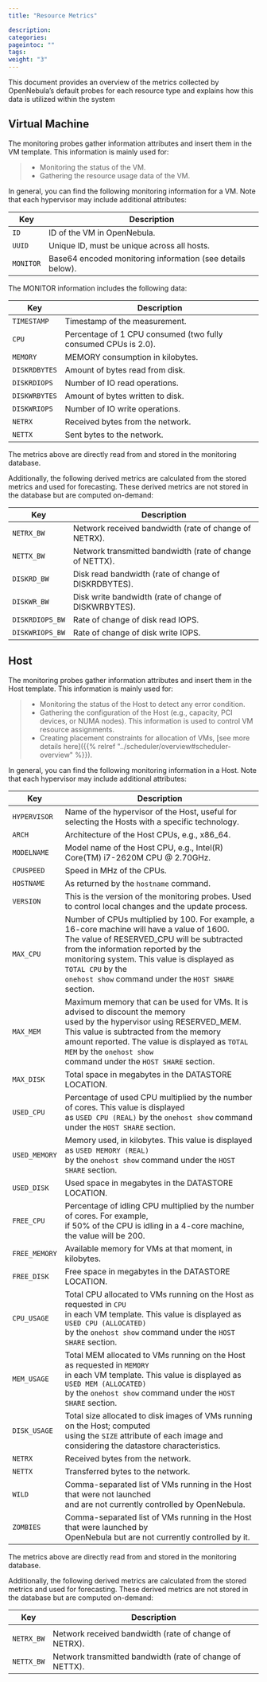 ```yaml
---
title: "Resource Metrics"

description:
categories:
pageintoc: ""
tags:
weight: "3"
---
```


<a id="monitor-alert-resource"></a>

<!--# OpenNebula Resource Metrics -->

This document provides an overview of the metrics collected by OpenNebula’s default probes for each resource type and explains how this data is utilized within the system

## Virtual Machine

The monitoring probes gather information attributes and insert them in the VM template. This information is mainly used for:

> * Monitoring the status of the VM.
> * Gathering the resource usage data of the VM.

In general, you can find the following monitoring information for a VM. Note that each hypervisor may include additional attributes:

| Key       | Description                                                |
|-----------|------------------------------------------------------------|
| `ID`      | ID of the VM in OpenNebula.                                |
| `UUID`    | Unique ID, must be unique across all hosts.                |
| `MONITOR` | Base64 encoded monitoring information (see details below). |

The MONITOR information includes the following data:

| Key           | Description                                                    |
|---------------|----------------------------------------------------------------|
| `TIMESTAMP`   | Timestamp of the measurement.                                  |
| `CPU`         | Percentage of 1 CPU consumed (two fully consumed CPUs is 2.0). |
| `MEMORY`      | MEMORY consumption in kilobytes.                               |
| `DISKRDBYTES` | Amount of bytes read from disk.                                |
| `DISKRDIOPS`  | Number of IO read operations.                                  |
| `DISKWRBYTES` | Amount of bytes written to disk.                               |
| `DISKWRIOPS`  | Number of IO write operations.                                 |
| `NETRX`       | Received bytes from the network.                               |
| `NETTX`       | Sent bytes to the network.                                     |

The metrics above are directly read from and stored in the monitoring database.

Additionally, the following derived metrics are calculated from the stored metrics and used for forecasting. These derived metrics are not stored in the database but are computed on-demand:

| Key             | Description                                              |
|-----------------|----------------------------------------------------------|
| `NETRX_BW`      | Network received bandwidth (rate of change of NETRX).    |
| `NETTX_BW`      | Network transmitted bandwidth (rate of change of NETTX). |
| `DISKRD_BW`     | Disk read bandwidth (rate of change of DISKRDBYTES).     |
| `DISKWR_BW`     | Disk write bandwidth (rate of change of DISKWRBYTES).    |
| `DISKRDIOPS_BW` | Rate of change of disk read IOPS.                        |
| `DISKWRIOPS_BW` | Rate of change of disk write IOPS.                       |

## Host

The monitoring probes gather information attributes and insert them in the Host template. This information is mainly used for:

> * Monitoring the status of the Host to detect any error condition.
> * Gathering the configuration of the Host (e.g., capacity, PCI devices, or NUMA nodes). This information is used to control VM resource assignments.
> * Creating placement constraints for allocation of VMs, [see more details here]({{% relref "../scheduler/overview#scheduler-overview" %}}).

In general, you can find the following monitoring information in a Host. Note that each hypervisor may include additional attributes:

| Key           | Description                                                                                                                                                                                                                                                                                                       |
|---------------|-------------------------------------------------------------------------------------------------------------------------------------------------------------------------------------------------------------------------------------------------------------------------------------------------------------------|
| `HYPERVISOR`  | Name of the hypervisor of the Host, useful for selecting the Hosts with a specific technology.                                                                                                                                                                                                                    |
| `ARCH`        | Architecture of the Host CPUs, e.g., x86_64.                                                                                                                                                                                                                                                                      |
| `MODELNAME`   | Model name of the Host CPU, e.g., Intel(R) Core(TM) i7-2620M CPU @ 2.70GHz.                                                                                                                                                                                                                                       |
| `CPUSPEED`    | Speed in MHz of the CPUs.                                                                                                                                                                                                                                                                                         |
| `HOSTNAME`    | As returned by the `hostname` command.                                                                                                                                                                                                                                                                            |
| `VERSION`     | This is the version of the monitoring probes. Used to control local changes and the update process.                                                                                                                                                                                                               |
| `MAX_CPU`     | Number of CPUs multiplied by 100. For example, a 16-core machine will have a value of 1600.<br/>The value of RESERVED_CPU will be subtracted from the information reported by the<br/>monitoring system. This value is displayed as `TOTAL CPU` by the<br/>`onehost show` command under the `HOST SHARE` section. |
| `MAX_MEM`     | Maximum memory that can be used for VMs. It is advised to discount the memory<br/>used by the hypervisor using RESERVED_MEM. This value is subtracted from the memory<br/>amount reported. The value is displayed as `TOTAL MEM` by the `onehost show`<br/>command under the `HOST SHARE` section.                |
| `MAX_DISK`    | Total space in megabytes in the DATASTORE LOCATION.                                                                                                                                                                                                                                                               |
| `USED_CPU`    | Percentage of used CPU multiplied by the number of cores. This value is displayed<br/>as `USED CPU (REAL)` by the `onehost show` command under the `HOST SHARE` section.                                                                                                                                          |
| `USED_MEMORY` | Memory used, in kilobytes. This value is displayed as `USED MEMORY (REAL)`<br/>by the `onehost show` command under the `HOST SHARE` section.                                                                                                                                                                      |
| `USED_DISK`   | Used space in megabytes in the DATASTORE LOCATION.                                                                                                                                                                                                                                                                |
| `FREE_CPU`    | Percentage of idling CPU multiplied by the number of cores. For example,<br/>if 50% of the CPU is idling in a 4-core machine, the value will be 200.                                                                                                                                                              |
| `FREE_MEMORY` | Available memory for VMs at that moment, in kilobytes.                                                                                                                                                                                                                                                            |
| `FREE_DISK`   | Free space in megabytes in the DATASTORE LOCATION.                                                                                                                                                                                                                                                                |
| `CPU_USAGE`   | Total CPU allocated to VMs running on the Host as requested in `CPU`<br/>in each VM template. This value is displayed as `USED CPU (ALLOCATED)`<br/>by the `onehost show` command under the `HOST SHARE` section.                                                                                                 |
| `MEM_USAGE`   | Total MEM allocated to VMs running on the Host as requested in `MEMORY`<br/>in each VM template. This value is displayed as `USED MEM (ALLOCATED)`<br/>by the `onehost show` command under the `HOST SHARE` section.                                                                                              |
| `DISK_USAGE`  | Total size allocated to disk images of VMs running on the Host; computed<br/>using the `SIZE` attribute of each image and considering the datastore characteristics.                                                                                                                                              |
| `NETRX`       | Received bytes from the network.                                                                                                                                                                                                                                                                                  |
| `NETTX`       | Transferred bytes to the network.                                                                                                                                                                                                                                                                                 |
| `WILD`        | Comma-separated list of VMs running in the Host that were not launched<br/>and are not currently controlled by OpenNebula.                                                                                                                                                                                        |
| `ZOMBIES`     | Comma-separated list of VMs running in the Host that were launched by<br/>OpenNebula but are not currently controlled by it.                                                                                                                                                                                      |

The metrics above are directly read from and stored in the monitoring database.

Additionally, the following derived metrics are calculated from the stored metrics and used for forecasting. These derived metrics are not stored in the database but are computed on-demand:

| Key        | Description                                              |
|------------|----------------------------------------------------------|
|            |                                                          |
| `NETRX_BW` | Network received bandwidth (rate of change of NETRX).    |
| `NETTX_BW` | Network transmitted bandwidth (rate of change of NETTX). |
